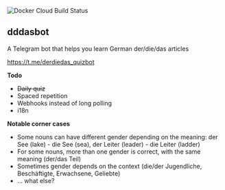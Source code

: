 ![Docker Cloud Build Status](https://img.shields.io/docker/cloud/build/wetterkrank/dasbot)

## dddasbot
A Telegram bot that helps you learn German der/die/das articles

https://t.me/derdiedas_quizbot

**Todo**
- ~~Daily quiz~~
- Spaced repetition
- Webhooks instead of long polling
- i18n

**Notable corner cases**
- Some nouns can have different gender depending on the meaning: der See (lake) - die See (sea), der Leiter (leader) - die Leiter (ladder)
- For some nouns, more than one gender is correct, with the same meaning (der/das Teil)
- Sometimes gender depends on the context (die/der Jugendliche, Beschäftigte, Erwachsene, Geliebte)
- ... what else?
